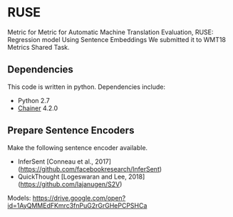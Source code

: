 # RUSE
Metric for Metric for Automatic Machine Translation Evaluation, RUSE: Regression model Using Sentence Embeddings
We submitted it to WMT18 Metrics Shared Task.

## Dependencies
This code is written in python. Dependencies include:
* Python 2.7
* [Chainer](https://chainer.org/) 4.2.0

## Prepare Sentence Encoders
Make the following sentence encoder available.
* InferSent \[Conneau et al., 2017\](https://github.com/facebookresearch/InferSent)
* QuickThought \[Logeswaran and Lee, 2018](https://github.com/lajanugen/S2V)

Models: https://drive.google.com/open?id=1AyQMMEdFKmrc3fnPuG2rGrGHePCPSHCa
